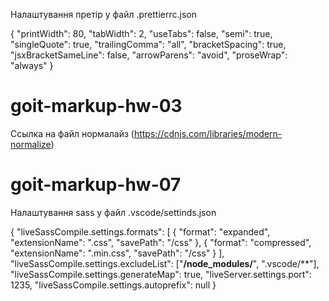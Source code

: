 Налаштування претір у файл .prettierrc.json

{ "printWidth": 80, "tabWidth": 2, "useTabs": false, "semi": true,
"singleQuote": true, "trailingComma": "all", "bracketSpacing": true,
"jsxBracketSameLine": false, "arrowParens": "avoid", "proseWrap": "always" }

# goit-markup-hw-03

Ссылка на файл нормалайз (https://cdnjs.com/libraries/modern-normalize)

<link
      rel="stylesheet"
      href="https://cdnjs.cloudflare.com/ajax/libs/modern-normalize/1.1.0/modern-normalize.min.css"
      integrity="sha512-wpPYUAdjBVSE4KJnH1VR1HeZfpl1ub8YT/NKx4PuQ5NmX2tKuGu6U/JRp5y+Y8XG2tV+wKQpNHVUX03MfMFn9Q=="
      crossorigin="anonymous"
      referrerpolicy="no-referrer"
    />

# goit-markup-hw-07

Налаштування sass у файл .vscode/settinds.json

{ "liveSassCompile.settings.formats": [ { "format": "expanded", "extensionName":
".css", "savePath": "/css" }, { "format": "compressed", "extensionName":
".min.css", "savePath": "/css" } ], "liveSassCompile.settings.excludeList":
["**/node_modules/**", ".vscode/**"], "liveSassCompile.settings.generateMap":
true, "liveServer.settings.port": 1235, "liveSassCompile.settings.autoprefix":
null }
